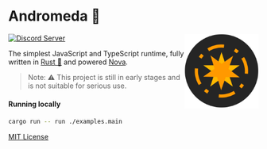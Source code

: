 # Andromeda 🌌
<a href="https://freyaui.dev/"><img align="right" src="./assets/andromeda.svg" alt="Freya logo" width="150"/></a>


[![Discord Server](https://img.shields.io/discord/1264947585882259599.svg?logo=discord&style=flat-square)](https://discord.gg/tgjAnX2Ny3)

The simplest JavaScript and TypeScript runtime, fully written in [Rust 🦀](https://www.rust-lang.org/) and powered [Nova](https://trynova.dev/).

> Note: ⚠️ This project is still in early stages and is not suitable for serious use.

#### Running locally

```sh
cargo run -- run ./examples.main
```

[MIT License](./LICENSE.md)
